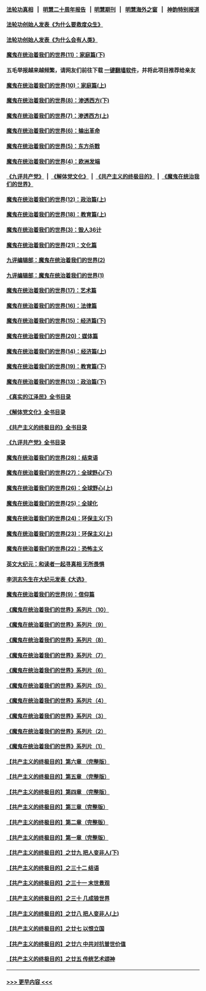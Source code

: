 #### [法轮功真相](https://github.com/gfw-breaker/truth/blob/master/README.md?t=0) &nbsp;&nbsp;|&nbsp;&nbsp; [明慧二十周年报告](https://github.com/gfw-breaker/mh-reports/blob/master/README.md?t=0) &nbsp;&nbsp;|&nbsp;&nbsp;[明慧期刊](https://github.com/gfw-breaker/mh-qikan) &nbsp;&nbsp;|&nbsp;&nbsp; [明慧海外之窗](https://github.com/gfw-breaker/mh-news/blob/master/README.md?t=0) &nbsp;&nbsp;|&nbsp;&nbsp; [神韵特别报道](https://github.com/gfw-breaker/mh-news/blob/master/shenyun.md?t=0)
#### [法轮功创始人发表《为什么要救度众生》](../pages/nsc422/n13975246.md?t=07010944) 
#### [法轮功创始人发表《为什么会有人类》](../pages/nsc422/n13912117.md?t=07010944) 
#### [魔鬼在统治着我们的世界(11)：家庭篇(下)](../pages/nsc422/n10440961.md?t=07010944) 
#### 五毛举报越来越频繁，请网友们前往下载 [一键翻墙软件](https://github.com/gfw-breaker/ssr-accounts)，并将此项目推荐给亲友
#### [魔鬼在统治着我们的世界(10)：家庭篇(上)](../pages/nsc422/n10435448.md?t=07010944) 
#### [魔鬼在统治着我们的世界(8)：渗透西方(下)](../pages/nsc422/n10429603.md?t=07010944) 
#### [魔鬼在统治着我们的世界(7)：渗透西方(上)](../pages/nsc422/n10426013.md?t=07010944) 
#### [魔鬼在统治着我们的世界(6)：输出革命](../pages/nsc422/n10421536.md?t=07010944) 
#### [魔鬼在统治着我们的世界(5)：东方杀戮](../pages/nsc422/n10417707.md?t=07010944) 
#### [魔鬼在统治着我们的世界(4)：欧洲发端](../pages/nsc422/n10414890.md?t=07010944) 
#### [《九评共产党》](https://github.com/begood0513/9ping.md/blob/master/README.md) &nbsp;|&nbsp; [《解体党文化》](../../../../jtdwh.md/blob/master/README.md)  &nbsp;|&nbsp; [《共产主义的终极目的》](../../../../gczydzjmd.md/blob/master/README.md) &nbsp;|&nbsp; [《魔鬼在统治我们的世界》](../../../../mgztzwmdsj.md/blob/master/README.md) 
#### [魔鬼在统治着我们的世界(12)：政治篇(上)](../pages/nsc422/n10444576.md?t=07010944) 
#### [魔鬼在统治着我们的世界(18)：教育篇(上)](../pages/nsc422/n10526970.md?t=07010944) 
#### [魔鬼在统治着我们的世界(3)：毁人36计](../pages/nsc422/n10411583.md?t=07010944) 
#### [魔鬼在统治着我们的世界(21)：文化篇](../pages/nsc422/n10597706.md?t=07010944) 
#### [九评编辑部：魔鬼在统治着我们的世界(2)](../pages/nsc422/n10410036.md?t=07010944) 
#### [九评编辑部：魔鬼在统治着我们的世界(1)](../pages/nsc422/n10406825.md?t=07010944) 
#### [魔鬼在统治着我们的世界(17)：艺术篇](../pages/nsc422/n10499093.md?t=07010944) 
#### [魔鬼在统治着我们的世界(16)：法律篇](../pages/nsc422/n10485969.md?t=07010944) 
#### [魔鬼在统治着我们的世界(15)：经济篇(下)](../pages/nsc422/n10469975.md?t=07010944) 
#### [魔鬼在统治着我们的世界(20)：媒体篇](../pages/nsc422/n10586579.md?t=07010944) 
#### [魔鬼在统治着我们的世界(14)：经济篇(上)](../pages/nsc422/n10457370.md?t=07010944) 
#### [魔鬼在统治着我们的世界(19)：教育篇(下)](../pages/nsc422/n10564808.md?t=07010944) 
#### [魔鬼在统治着我们的世界(13)：政治篇(下)](../pages/nsc422/n10448270.md?t=07010944) 
#### [《真实的江泽民》全书目录](../pages/nsc422/n13721399.md?t=07010944) 
#### [《解体党文化》全书目录](../pages/nsc422/n13721157.md?t=07010944) 
#### [《共产主义的终极目的》全书目录](../pages/nsc422/n13721048.md?t=07010944) 
#### [《九评共产党》全书目录](../pages/nsc422/n13708085.md?t=07010944) 
#### [魔鬼在统治着我们的世界(28)：结束语](../pages/nsc422/n10936246.md?t=07010944) 
#### [魔鬼在统治着我们的世界(27)：全球野心(下)](../pages/nsc422/n10928319.md?t=07010944) 
#### [魔鬼在统治着我们的世界(26)：全球野心(上)](../pages/nsc422/n10900318.md?t=07010944) 
#### [魔鬼在统治着我们的世界(25)：全球化](../pages/nsc422/n10788205.md?t=07010944) 
#### [魔鬼在统治着我们的世界(24)：环保主义(下)](../pages/nsc422/n10695307.md?t=07010944) 
#### [魔鬼在统治着我们的世界(23)：环保主义(上)](../pages/nsc422/n10688613.md?t=07010944) 
#### [魔鬼在统治着我们的世界(22)：恐怖主义](../pages/nsc422/n10614727.md?t=07010944) 
#### [英文大纪元：和读者一起寻真相 无所畏惧](../pages/nsc422/n12542027.md?t=07010944) 
#### [李洪志先生在大纪元发表《大选》](../pages/nsc422/n12534746.md?t=07010944) 
#### [魔鬼在统治着我们的世界(9)：信仰篇](../pages/nsc422/n10432159.md?t=07010944) 
#### [《魔鬼在统治着我们的世界》系列片（10）](../pages/nsc422/n12292670.md?t=07010944) 
#### [《魔鬼在统治着我们的世界》系列片（9）](../pages/nsc422/n12290859.md?t=07010944) 
#### [《魔鬼在统治着我们的世界》系列片（8）](../pages/nsc422/n12287445.md?t=07010944) 
#### [《魔鬼在统治着我们的世界》系列片（7）](../pages/nsc422/n12283425.md?t=07010944) 
#### [《魔鬼在统治着我们的世界》系列片（6）](../pages/nsc422/n12282314.md?t=07010944) 
#### [《魔鬼在统治着我们的世界》系列片（5）](../pages/nsc422/n12281419.md?t=07010944) 
#### [《魔鬼在统治着我们的世界》系列片（4）](../pages/nsc422/n12274024.md?t=07010944) 
#### [《魔鬼在统治着我们的世界》系列片（3）](../pages/nsc422/n12271322.md?t=07010944) 
#### [《魔鬼在统治着我们的世界》系列片（2）](../pages/nsc422/n12269049.md?t=07010944) 
#### [《魔鬼在统治着我们的世界》系列片（1）](../pages/nsc422/n12267575.md?t=07010944) 
#### [【共产主义的终极目的】第六章 （完整版）](../pages/nsc422/n11428913.md?t=07010944) 
#### [【共产主义的终极目的】第五章 （完整版）](../pages/nsc422/n11428912.md?t=07010944) 
#### [【共产主义的终极目的】第四章 （完整版）](../pages/nsc422/n11428907.md?t=07010944) 
#### [【共产主义的终极目的】第三章（完整版）](../pages/nsc422/n11428848.md?t=07010944) 
#### [【共产主义的终极目的】第二章（完整版）](../pages/nsc422/n11428831.md?t=07010944) 
#### [【共产主义的终极目的】第一章（完整版）](../pages/nsc422/n11417651.md?t=07010944) 
#### [【共产主义的终极目的】之廿九 把人变非人(下)](../pages/nsc422/n11344140.md?t=07010944) 
#### [【共产主义的终极目的】之三十二 结语](../pages/nsc422/n11360535.md?t=07010944) 
#### [【共产主义的终极目的】之三十一 末世景观](../pages/nsc422/n11351129.md?t=07010944) 
#### [【共产主义的终极目的】之三十 几成狼世界](../pages/nsc422/n11348280.md?t=07010944) 
#### [【共产主义的终极目的】之廿八 把人变非人(上)](../pages/nsc422/n11340492.md?t=07010944) 
#### [【共产主义的终极目的】之廿七 以恨立国](../pages/nsc422/n11336944.md?t=07010944) 
#### [【共产主义的终极目的】之廿六 中共对抗普世价值](../pages/nsc422/n11324785.md?t=07010944) 
#### [【共产主义的终极目的】之廿五 传统艺术颂神](../pages/nsc422/n11296396.md?t=07010944) 

----
#### [ >>> 更早内容 <<< ](../indexes/nsc422-earlier.md)
